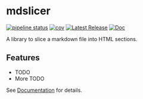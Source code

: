 # mdslicer

[![pipeline status](https://github.com/boileaum/mdslicer/actions/workflows/test.yml/badge.svg)](https://github.com/boileaum/mdslicer/actions)
[![cov](https://https://boileaum.github.io/mdslicer/badges/coverage.svg)](https://github.com/boileaum/mdslice/actions)
[![Latest Release](https://img.shields.io/github/v/release/boileaum/mdslicer?label=release)](https://github.com/boileaum/mdslicer/releases)
[![Doc](https://img.shields.io/badge/doc-sphinx-blue)](https://boileaum.github.io/mdslicer)

A library to slice a markdown file into HTML sections.

## Features

* TODO
* More TODO

See [Documentation](https://boileaum.github.io/mdslicer) for details.
